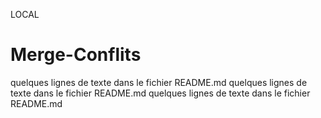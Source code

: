 LOCAL
# Merge-Conflits
quelques lignes de texte dans le fichier README.md
quelques lignes de texte dans le fichier README.md
quelques lignes de texte dans le fichier README.md
